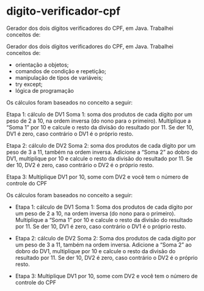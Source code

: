# digito-verificador-cpf

Gerador dos dois dígitos verificadores do CPF, em Java.
Trabalhei conceitos de:

Gerador dos dois dígitos verificadores do CPF, em Java. Trabalhei conceitos de:


  - orientação a objetos;
  - comandos de condição e repetição;
  - manipulação de tipos de variáveis;
  - try except;
  - lógica de programação


Os cálculos foram baseados no conceito a seguir:

  Etapa 1: cálculo de DV1
    Soma 1: soma dos produtos de cada dígito por um peso de 2 a 10, na ordem inversa (do nono
      para o primeiro). Multiplique a “Soma 1” por 10 e calcule o resto da divisão do resultado por 11.
      Se der 10, DV1 é zero, caso contrário o DV1 é o próprio resto.
  
  Etapa 2: cálculo de DV2
    Soma 2: soma dos produtos de cada dígito por um peso de 3 a 11, também na ordem inversa.
      Adicione a “Soma 2” ao dobro do DV1, multiplique por 10 e calcule o resto da divisão do resultado
      por 11. Se der 10, DV2 é zero, caso contrário o DV2 é o próprio resto.
  
  Etapa 3: Multiplique DV1 por 10, some com DV2 e você tem o número de controle do CPF

  
Os cálculos foram baseados no conceito a seguir:
- Etapa 1:
    cálculo de DV1 Soma 1:
      Soma dos produtos de cada dígito por um peso de 2 a 10, na ordem inversa (do nono para o primeiro).
      Multiplique a “Soma 1” por 10 e calcule o resto da divisão do resultado por 11.
      Se der 10, DV1 é zero, caso contrário o DV1 é o próprio resto.

- Etapa 2:
    cálculo de DV2 Soma 2:
      Soma dos produtos de cada dígito por um peso de 3 a 11, também na ordem inversa.
      Adicione a “Soma 2” ao dobro do DV1, multiplique por 10 e calcule o resto da divisão
      do resultado por 11. Se der 10, DV2 é zero, caso contrário o DV2 é o próprio resto.

- Etapa 3: Multiplique DV1 por 10, some com DV2 e você tem o número de controle do CPF

